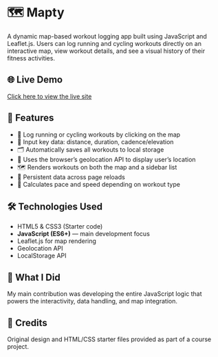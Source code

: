 # 🗺️ Mapty

A dynamic map-based workout logging app built using JavaScript and Leaflet.js. Users can log running and cycling workouts directly on an interactive map, view workout details, and see a visual history of their fitness activities.

## 🌐 Live Demo

[Click here to view the live site](https://sofiaborodaenko.github.io/mapty/)

## 🚀 Features

- 📍 Log running or cycling workouts by clicking on the map
- 🧮 Input key data: distance, duration, cadence/elevation
- 🗂️ Automatically saves all workouts to local storage
- 🧭 Uses the browser’s geolocation API to display user’s location
- 🗺️ Renders workouts on both the map and a sidebar list
- 🔁 Persistent data across page reloads
- 🎯 Calculates pace and speed depending on workout type

## 🛠️ Technologies Used

- HTML5 & CSS3 (Starter code)
- **JavaScript (ES6+)** — main development focus
- Leaflet.js for map rendering
- Geolocation API
- LocalStorage API

## 🧠 What I Did

My main contribution was developing the entire JavaScript logic that powers the interactivity, data handling, and map integration. 

## 📘 Credits

Original design and HTML/CSS starter files provided as part of a course project.


